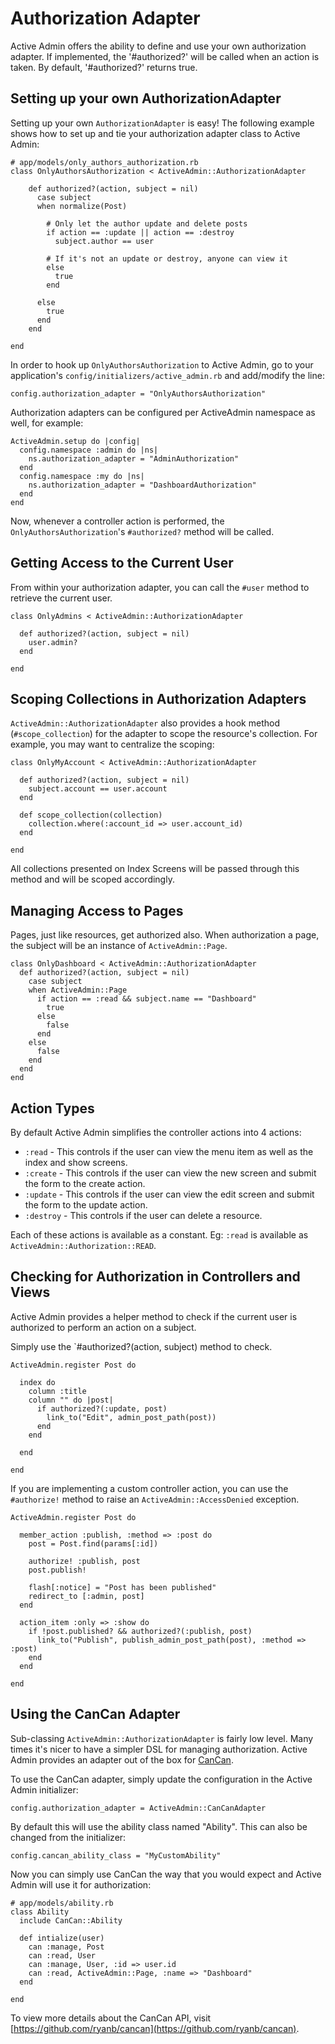 # Authorization Adapter

Active Admin offers the ability to define and use your own authorization 
adapter. If implemented, the '#authorized?' will be called when an action is 
taken. By default, '#authorized?' returns true.


## Setting up your own AuthorizationAdapter

Setting up your own `AuthorizationAdapter` is easy! The following example shows 
how to set up and tie your authorization adapter class to Active Admin:

    # app/models/only_authors_authorization.rb
    class OnlyAuthorsAuthorization < ActiveAdmin::AuthorizationAdapter

        def authorized?(action, subject = nil)
          case subject
          when normalize(Post)

            # Only let the author update and delete posts
            if action == :update || action == :destroy
              subject.author == user

            # If it's not an update or destroy, anyone can view it
            else
              true
            end

          else
            true
          end
        end

    end

In order to hook up `OnlyAuthorsAuthorization` to Active Admin, go to your 
application's `config/initializers/active_admin.rb` and add/modify the line:

    config.authorization_adapter = "OnlyAuthorsAuthorization"

Authorization adapters can be configured per ActiveAdmin namespace as well, for example:

    ActiveAdmin.setup do |config|
      config.namespace :admin do |ns|
        ns.authorization_adapter = "AdminAuthorization"
      end
      config.namespace :my do |ns|
        ns.authorization_adapter = "DashboardAuthorization"
      end
    end

Now, whenever a controller action is performed, the `OnlyAuthorsAuthorization`'s
`#authorized?` method will be called.


## Getting Access to the Current User

From within your authorization adapter, you can call the `#user` method to 
retrieve the current user.

    class OnlyAdmins < ActiveAdmin::AuthorizationAdapter

      def authorized?(action, subject = nil)
        user.admin?
      end

    end


## Scoping Collections in Authorization Adapters

`ActiveAdmin::AuthorizationAdapter` also provides a hook method (`#scope_collection`) 
for the adapter to scope the resource's collection. For example, you may want to 
centralize the scoping:

    class OnlyMyAccount < ActiveAdmin::AuthorizationAdapter

      def authorized?(action, subject = nil)
        subject.account == user.account
      end

      def scope_collection(collection)
        collection.where(:account_id => user.account_id)
      end

    end

All collections presented on Index Screens will be passed through this method
and will be scoped accordingly.


## Managing Access to Pages

Pages, just like resources, get authorized also. When authorization a page, the
subject will be an instance of `ActiveAdmin::Page`.

    class OnlyDashboard < ActiveAdmin::AuthorizationAdapter
      def authorized?(action, subject = nil)
        case subject
        when ActiveAdmin::Page
          if action == :read && subject.name == "Dashboard"
            true
          else
            false
          end
        else
          false
        end
      end
    end


## Action Types

By default Active Admin simplifies the controller actions into 4 actions: 

  * `:read` - This controls if the user can view the menu item as well as the
    index and show screens.
  * `:create` - This controls if the user can view the new screen and submit
    the form to the create action.
  * `:update` - This controls if the user can view the edit screen and submit
    the form to the update action.
  * `:destroy` - This controls if the user can delete a resource.

Each of these actions is available as a constant. Eg: `:read` is available as
`ActiveAdmin::Authorization::READ`.


## Checking for Authorization in Controllers and Views

Active Admin provides a helper method to check if the current user is
authorized to perform an action on a subject.

Simply use the `#authorized?(action, subject) method to check.

    ActiveAdmin.register Post do

      index do
        column :title
        column "" do |post|
          if authorized?(:update, post)
            link_to("Edit", admin_post_path(post))
          end
        end

      end

    end

If you are implementing a custom controller action, you can use the
`#authorize!` method to raise an `ActiveAdmin::AccessDenied` exception.

    ActiveAdmin.register Post do

      member_action :publish, :method => :post do
        post = Post.find(params[:id])

        authorize! :publish, post
        post.publish!

        flash[:notice] = "Post has been published"
        redirect_to [:admin, post]
      end

      action_item :only => :show do
        if !post.published? && authorized?(:publish, post)
          link_to("Publish", publish_admin_post_path(post), :method => :post)
        end
      end

    end


## Using the CanCan Adapter

Sub-classing `ActiveAdmin::AuthorizationAdapter` is fairly low level. Many times
it's nicer to have a simpler DSL for managing authorization. Active Admin
provides an adapter out of the box for [CanCan](https://github.com/ryanb/cancan).

To use the CanCan adapter, simply update the configuration in the Active Admin
initializer:

    config.authorization_adapter = ActiveAdmin::CanCanAdapter

By default this will use the ability class named "Ability". This can also be
changed from the initializer:

    config.cancan_ability_class = "MyCustomAbility"

Now you can simply use CanCan the way that you would expect and Active Admin
will use it for authorization:

    # app/models/ability.rb
    class Ability
      include CanCan::Ability

      def intialize(user)
        can :manage, Post
        can :read, User
        can :manage, User, :id => user.id
        can :read, ActiveAdmin::Page, :name => "Dashboard"
      end

    end

To view more details about the CanCan API, visit [https://github.com/ryanb/cancan](https://github.com/ryanb/cancan).
